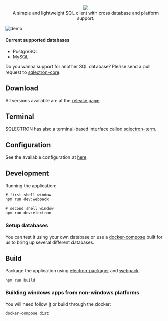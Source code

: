 <p align="center">
  <img src="https://sqlectron.github.io/logos/logo-512.png">
  <br />
  A simple and lightweight SQL client with cross database and platform support.
</p>

![demo](https://sqlectron.github.io/demos/sqlectron-demo-gui-v1.0.0.gif)

#### Current supported databases
* PostgreSQL
* MySQL

Do you wanna support for another SQL database? Please send a pull request to [sqlectron-core](https://github.com/sqlectron/sqlectron-core).

## Download

All versions available are at the [release page](https://github.com/sqlectron/sqlectron-gui/releases).

## Terminal

SQLECTRON has also a terminal-based interface called [sqlectron-term](https://github.com/sqlectron/sqlectron-term).

## Configuration

See the available configuration at [here](https://github.com/sqlectron/sqlectron-core#configuration).

## Development

Running the application:

```shell
# first shell window
npm run dev:webpack

# second shell window
npm run dev:electron
```

### Setup databases

You can test it using your own database or use a [docker-compose](https://github.com/sqlectron/sqlectron-databases) built for us to bring up several different databases.


## Build

Package the application using [electron-packager](https://github.com/maxogden/electron-packager) and [webpack](https://webpack.github.io/).

```shell
npm run build
```

### Building windows apps from non-windows platforms

You will need follow [it](https://github.com/maxogden/electron-packager#building-windows-apps-from-non-windows-platforms) or build through the docker:

```shell
docker-compose dist
```

